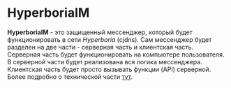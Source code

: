 # HyperboriaIM

**HyperboriaIM** - это защищенный мессенджер, который будет функционировать в сети *Hyperboria* (cjdns). Сам мессенджер будет разделен на две части - серверная часть и клиентская часть. Серверная часть будет функционировать на компьютере пользователя. В серверной части будет реализована вся логика мессенджера. Клиентская часть будет просто вызывать функции (API) серверной. Более подробно о технической части [тут](https://github.com/ChronosX88/HyperboriaIM-doc/blob/master/doc/ru/API.md).

